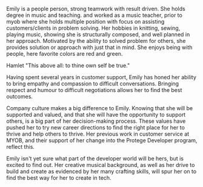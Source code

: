 Emily is a people person, strong teamwork with result driven.
She holds degree in music and teaching. and worked as a music teacher, prior to myob where she holds multiple position with focus on assisting customers/clients in problem solving.
Her hobbies in knitting, sewing, playing music, showing she is structurally composed, and well planned in her approach. Motivated by the ability to solved problem for others, she provides solution or approach with just that in mind.
She enjoys being with people, here favorite colors are red and green.


Hamlet "This above all: to thine own self be true."

Having spent several years in customer support, Emily has honed her ability to bring empathy and compassion to difficult conversations. Bringing respect and humour to difficult negotiations allows her to find the best outcomes.

Company culture makes a big difference to Emily. Knowing that she will be supported and valued, and that she will have the opportunity to support others, is a big part of her decision-making process. These values have pushed her to try new career directions to find the right place for her to thrive and help others to thrive. Her previous work in customer service at MYOB, and their support of her change into the Protege Developer program, reflect this.

Emily isn't yet sure what part of the developer world will be hers, but is excited to find out. Her creative musical background, as well as her drive to build and create as evidenced by her many crafting skills, will spur her on to find the best way for her to create in tech.
